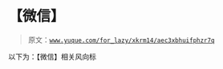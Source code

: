 # 【微信】

> 原文：[`www.yuque.com/for_lazy/xkrm14/aec3xbhuifphzr7q`](https://www.yuque.com/for_lazy/xkrm14/aec3xbhuifphzr7q)



以下为：【微信】相关风向标 



